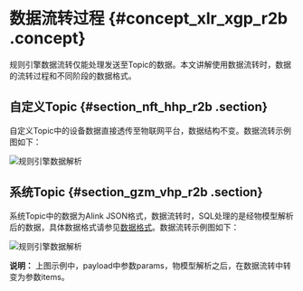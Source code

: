 # 数据流转过程 {#concept_xlr_xgp_r2b .concept}

规则引擎数据流转仅能处理发送至Topic的数据。本文讲解使用数据流转时，数据的流转过程和不同阶段的数据格式。

## 自定义Topic {#section_nft_hhp_r2b .section}

自定义Topic中的设备数据直接透传至物联网平台，数据结构不变。数据流转示例图如下：

![规则引擎数据解析](http://static-aliyun-doc.oss-cn-hangzhou.aliyuncs.com/assets/img/17298/15663588948912_zh-CN.png)

## 系统Topic {#section_gzm_vhp_r2b .section}

系统Topic中的数据为Alink JSON格式，数据流转时，SQL处理的是经物模型解析后的数据，具体数据格式请参见[数据格式](intl.zh-CN/用户指南/规则引擎/数据流转/数据格式.md#)。数据流转示例图如下：

![规则引擎数据解析](http://static-aliyun-doc.oss-cn-hangzhou.aliyuncs.com/assets/img/17298/15663588948913_zh-CN.png)

**说明：** 上图示例中，payload中参数params，物模型解析之后，在数据流转中转变为参数items。

